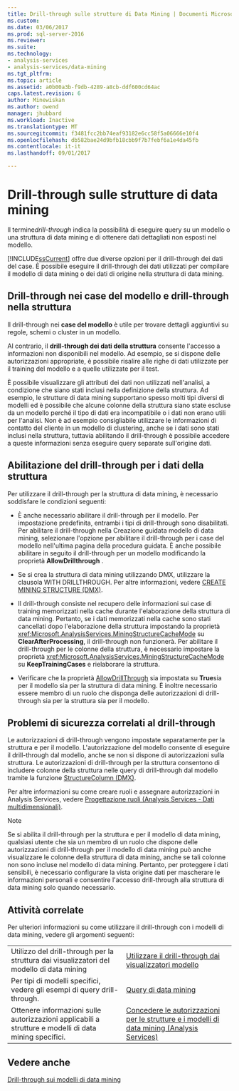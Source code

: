 ```yaml
---
title: Drill-through sulle strutture di Data Mining | Documenti Microsoft
ms.custom: 
ms.date: 03/06/2017
ms.prod: sql-server-2016
ms.reviewer: 
ms.suite: 
ms.technology:
- analysis-services
- analysis-services/data-mining
ms.tgt_pltfrm: 
ms.topic: article
ms.assetid: a0b00a3b-f9db-4289-a8cb-ddf600cd64ac
caps.latest.revision: 6
author: Minewiskan
ms.author: owend
manager: jhubbard
ms.workload: Inactive
ms.translationtype: MT
ms.sourcegitcommit: f3481fcc2bb74eaf93182e6cc58f5a06666e10f4
ms.openlocfilehash: db582bae24d9bfb18cbb9f7b7febf6a1e4da45fb
ms.contentlocale: it-it
ms.lasthandoff: 09/01/2017

---
```

# <a name="drillthrough-on-mining-structures"></a>Drill-through sulle strutture di data mining
  Il termine*drill-through* indica la possibilità di eseguire query su un modello o una struttura di data mining e di ottenere dati dettagliati non esposti nel modello.  
  
 [!INCLUDE[ssCurrent](../../includes/sscurrent-md.md)] offre due diverse opzioni per il drill-through dei dati del case. È possibile eseguire il drill-through dei dati utilizzati per compilare il modello di data mining o dei dati di origine nella struttura di data mining.  
  
## <a name="drillthrough-to-model-cases-vs-drillthrough-to-structure"></a>Drill-through nei case del modello e drill-through nella struttura  
 Il drill-through nei **case del modello** è utile per trovare dettagli aggiuntivi su regole, schemi o cluster in un modello.  
  
 Al contrario, il **drill-through dei dati della struttura** consente l'accesso a informazioni non disponibili nel modello. Ad esempio, se si dispone delle autorizzazioni appropriate, è possibile risalire alle righe di dati utilizzate per il training del modello e a quelle utilizzate per il test.  
  
 È possibile visualizzare gli attributi dei dati non utilizzati nell'analisi, a condizione che siano stati inclusi nella definizione della struttura. Ad esempio, le strutture di data mining supportano spesso molti tipi diversi di modelli ed è possibile che alcune colonne della struttura siano state escluse da un modello perché il tipo di dati era incompatibile o i dati non erano utili per l'analisi. Non è ad esempio consigliabile utilizzare le informazioni di contatto del cliente in un modello di clustering, anche se i dati sono stati inclusi nella struttura, tuttavia abilitando il drill-through è possibile accedere a queste informazioni senza eseguire query separate sull'origine dati.  
  
## <a name="enabling-drillthrough-to-structure-data"></a>Abilitazione del drill-through per i dati della struttura  
 Per utilizzare il drill-through per la struttura di data mining, è necessario soddisfare le condizioni seguenti:  
  
-   È anche necessario abilitare il drill-through per il modello. Per impostazione predefinita, entrambi i tipi di drill-through sono disabilitati. Per abilitare il drill-through nella Creazione guidata modello di data mining, selezionare l'opzione per abilitare il drill-through per i case del modello nell'ultima pagina della procedura guidata. È anche possibile abilitare in seguito il drill-through per un modello modificando la proprietà **AllowDrillthrough** .  
  
-   Se si crea la struttura di data mining utilizzando DMX, utilizzare la clausola WITH DRILLTHROUGH. Per altre informazioni, vedere [CREATE MINING STRUCTURE &#40;DMX&#41;](../../dmx/create-mining-structure-dmx.md).  
  
-   Il drill-through consiste nel recupero delle informazioni sui case di training memorizzati nella cache durante l'elaborazione della struttura di data mining. Pertanto, se i dati memorizzati nella cache sono stati cancellati dopo l'elaborazione della struttura impostando la proprietà <xref:Microsoft.AnalysisServices.MiningStructureCacheMode> su **ClearAfterProcessing**, il drill-through non funzionerà. Per abilitare il drill-through per le colonne della struttura, è necessario impostare la proprietà <xref:Microsoft.AnalysisServices.MiningStructureCacheMode> su **KeepTrainingCases** e rielaborare la struttura.  
  
-   Verificare che la proprietà [AllowDrillThrough](../../analysis-services/scripting/properties/allowdrillthrough-element-assl.md) sia impostata su **True**sia per il modello sia per la struttura di data mining. È inoltre necessario essere membro di un ruolo che disponga delle autorizzazioni di drill-through sia per la struttura sia per il modello.  
  
## <a name="security-issues-for-drillthrough"></a>Problemi di sicurezza correlati al drill-through  
 Le autorizzazioni di drill-through vengono impostate separatamente per la struttura e per il modello. L'autorizzazione del modello consente di eseguire il drill-through dal modello, anche se non si dispone di autorizzazioni sulla struttura. Le autorizzazioni di drill-through per la struttura consentono di includere colonne della struttura nelle query di drill-through dal modello tramite la funzione [StructureColumn &#40;DMX&#41;](../../dmx/structurecolumn-dmx.md).  
  
 Per altre informazioni su come creare ruoli e assegnare autorizzazioni in Analysis Services, vedere [Progettazione ruoli &#40;Analysis Services - Dati multidimensionali&#41;](http://msdn.microsoft.com/library/e8ba42db-0565-4d68-b3ab-0c63d8d07192).  
  
> [!NOTE]  
>  Se si abilita il drill-through per la struttura e per il modello di data mining, qualsiasi utente che sia un membro di un ruolo che dispone delle autorizzazioni di drill-through per il modello di data mining può anche visualizzare le colonne della struttura di data mining, anche se tali colonne non sono incluse nel modello di data mining. Pertanto, per proteggere i dati sensibili, è necessario configurare la vista origine dati per mascherare le informazioni personali e consentire l'accesso drill-through alla struttura di data mining solo quando necessario.  
  
## <a name="related-tasks"></a>Attività correlate  
 Per ulteriori informazioni su come utilizzare il drill-through con i modelli di data mining, vedere gli argomenti seguenti:  
  
|||  
|-|-|  
|Utilizzo del drill-through per la struttura dai visualizzatori del modello di data mining|[Utilizzare il drill-through dai visualizzatori modello](../../analysis-services/data-mining/use-drillthrough-from-the-model-viewers.md)|  
|Per tipi di modelli specifici, vedere gli esempi di query drill-through.|[Query di data mining](../../analysis-services/data-mining/data-mining-queries.md)|  
|Ottenere informazioni sulle autorizzazioni applicabili a strutture e modelli di data mining specifici.|[Concedere le autorizzazioni per le strutture e i modelli di data mining &#40;Analysis Services&#41;](../../analysis-services/multidimensional-models/grant-permissions-on-data-mining-structures-and-models-analysis-services.md)|  
  
## <a name="see-also"></a>Vedere anche  
 [Drill-through sui modelli di data mining](../../analysis-services/data-mining/drillthrough-on-mining-models.md)  
  
  

